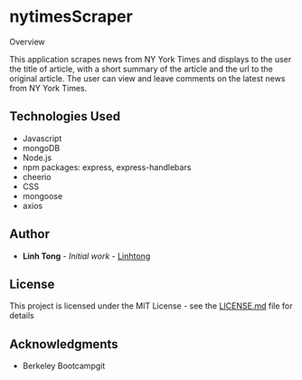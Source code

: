 # nytimesScraper

Overview

This application scrapes news from NY York Times and displays to the user the title of article, with a short summary of the article and the url to the original article.  The user can view and leave comments on the latest news from NY York Times. 

## Technologies Used

* Javascript
* mongoDB
* Node.js
* npm packages: express, express-handlebars
* cheerio
* CSS
* mongoose
* axios

## Author

* **Linh Tong** -  *Initial work* - [Linhtong](https://github.com/linhthitong)

## License
This project is licensed under the MIT License - see the [LICENSE.md](LICENSE.md) file for details

## Acknowledgments

* Berkeley Bootcampgit

